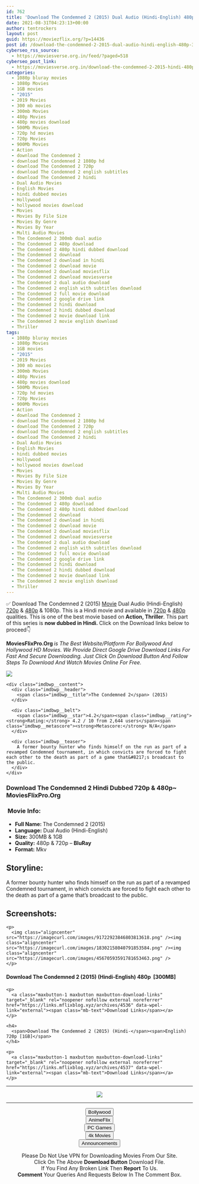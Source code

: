 ```yaml
---
id: 762
title: 'Download The Condemned 2 (2015) Dual Audio (Hindi-English) 480p [300MB] || 720p [1GB]'
date: 2021-08-31T04:23:13+00:00
author: tentrockers
layout: post
guid: https://moviezflix.org/?p=14436
post id: /download-the-condemned-2-2015-dual-audio-hindi-english-480p-300mb-720p-1gb/
cyberseo_rss_source:
  - https://moviesverse.org.in/feed/?paged=518
cyberseo_post_link:
  - https://moviesverse.org.in/download-the-condemned-2-2015-hindi-480p-720p/
categories:
  - 1080p bluray movies
  - 1080p Movies
  - 1GB movies
  - "2015"
  - 2019 Movies
  - 300 mb movies
  - 300mb Movies
  - 480p Movies
  - 480p movies download
  - 500Mb Movies
  - 720p hd movies
  - 720p Movies
  - 900Mb Movies
  - Action
  - download The Condemned 2
  - download The Condemned 2 1080p hd
  - download The Condemned 2 720p
  - download The Condemned 2 english subtitles
  - download The Condemned 2 hindi
  - Dual Audio Movies
  - English Movies
  - hindi dubbed movies
  - Hollywood
  - hollywood movies download
  - Movies
  - Movies By File Size
  - Movies By Genre
  - Movies By Year
  - Multi Audio Movies
  - The Condemned 2 300mb dual audio
  - The Condemned 2 480p download
  - The Condemned 2 480p hindi dubbed download
  - The Condemned 2 download
  - The Condemned 2 download in hindi
  - The Condemned 2 download movie
  - The Condemned 2 download moviesflix
  - The Condemned 2 download moviesverse
  - The Condemned 2 dual audio download
  - The Condemned 2 english with subtitles download
  - The Condemned 2 full movie download
  - The Condemned 2 google drive link
  - The Condemned 2 hindi download
  - The Condemned 2 hindi dubbed download
  - The Condemned 2 movie download link
  - The Condemned 2 movie english download
  - Thriller
tags:
  - 1080p bluray movies
  - 1080p Movies
  - 1GB movies
  - "2015"
  - 2019 Movies
  - 300 mb movies
  - 300mb Movies
  - 480p Movies
  - 480p movies download
  - 500Mb Movies
  - 720p hd movies
  - 720p Movies
  - 900Mb Movies
  - Action
  - download The Condemned 2
  - download The Condemned 2 1080p hd
  - download The Condemned 2 720p
  - download The Condemned 2 english subtitles
  - download The Condemned 2 hindi
  - Dual Audio Movies
  - English Movies
  - hindi dubbed movies
  - Hollywood
  - hollywood movies download
  - Movies
  - Movies By File Size
  - Movies By Genre
  - Movies By Year
  - Multi Audio Movies
  - The Condemned 2 300mb dual audio
  - The Condemned 2 480p download
  - The Condemned 2 480p hindi dubbed download
  - The Condemned 2 download
  - The Condemned 2 download in hindi
  - The Condemned 2 download movie
  - The Condemned 2 download moviesflix
  - The Condemned 2 download moviesverse
  - The Condemned 2 dual audio download
  - The Condemned 2 english with subtitles download
  - The Condemned 2 full movie download
  - The Condemned 2 google drive link
  - The Condemned 2 hindi download
  - The Condemned 2 hindi dubbed download
  - The Condemned 2 movie download link
  - The Condemned 2 movie english download
  - Thriller
---
```

<div class="thecontent clearfix">
  <p>
    ✅ Download The Condemned 2 (2015) <a href="https://moviesverse.org.in/category/movies/" data-wpel-link="internal">Movie</a> Dual Audio (Hindi-English) <a href="https://moviesverse.org.in/720p-movies/" data-wpel-link="internal">720p</a>&nbsp;&&nbsp;<a href="https://moviesverse.org.in/480p-movies/" data-wpel-link="internal">480p</a> & 1080p. This is a Hindi movie and available in <a href="https://moviesverse.org.in/720p-movies/" data-wpel-link="internal">720p</a>&nbsp;&&nbsp;<a href="https://moviesverse.org.in/480p-movies/" data-wpel-link="internal">480p</a> qualities. This is one of the best movie based on <strong>Action, Thriller</strong>. This part of this series is <strong>now dubbed in <span>Hindi.&nbsp;</span></strong><span>Click on the Download links below to proceed👇</span>
  </p>
  
  <p>
    <strong><span>MoviesFlixPro.Org&nbsp;</span></strong><em>is The Best Website/Platform For Bollywood And Hollywood HD Movies. We Provide Direct Google Drive Download Links For Fast And Secure Downloading. Just Click On Download Button And Follow Steps To&nbsp;Download And Watch Movies Online For Free.</em>
  </p>
  
  <div class="imdbwp imdbwp--movie dark">
    <div class="imdbwp__thumb">
      <a class="imdbwp__link" target="_blank" title="The Condemned 2" href="https://www.imdb.com/title/tt4151192/" rel="nofollow external noopener noreferrer" data-wpel-link="external"><img class="imdbwp__img" src="https://m.media-amazon.com/images/M/MV5BMTQ3MDg2Mzc0MF5BMl5BanBnXkFtZTgwODk0ODM5NjE@._V1_SX300.jpg" /></a>
    </div>
    
    <div class="imdbwp__content">
      <div class="imdbwp__header">
        <span class="imdbwp__title">The Condemned 2</span> (2015)
      </div>
      
      <div class="imdbwp__belt">
        <span class="imdbwp__star">4.2</span><span class="imdbwp__rating"><strong>Rating:</strong> 4.2 / 10 from 2,644 users</span><span class="imdbwp__metascore"><strong>Metascore:</strong> N/A</span>
      </div>
      
      <div class="imdbwp__teaser">
        A former bounty hunter who finds himself on the run as part of a revamped Condemned tournament, in which convicts are forced to fight each other to the death as part of a game that&#8217;s broadcast to the public.
      </div>
    </div>
  </div>
  
  <h3>
    <span>Download The Condemned 2 Hindi Dubbed 720p & 480p~ MoviesFlixPro.Org</span>
  </h3>
  
  <h3>
    <span>&nbsp;Movie Info:&nbsp;</span>
  </h3>
  
  <ul>
    <li>
      <strong>Full Name: </strong>The Condemned 2 (2015)
    </li>
    <li>
      <strong>Language:</strong> Dual Audio (Hindi-English)
    </li>
    <li>
      <strong>Size:</strong> 300MB & 1GB
    </li>
    <li>
      <strong>Quality:</strong> 480p & 720p – <span><strong>BluRay</strong></span>
    </li>
    <li>
      <strong>Format:</strong>&nbsp;Mkv
    </li>
  </ul>
  
  <h2>
    <span>Storyline:</span>
  </h2>
  
  <p>
    A former bounty hunter who finds himself on the run as part of a revamped Condemned tournament, in which convicts are forced to fight each other to the death as part of a game that’s broadcast to the public.
  </p>
  
  <div class="summary_text">
    <h2>
      <span>Screenshots:</span>
    </h2>
    
    <p>
      <img class="aligncenter" src="https://imagecurl.com/images/91722923846803813618.png" /><img class="aligncenter" src="https://imagecurl.com/images/18302158040791853584.png" /><img class="aligncenter" src="https://imagecurl.com/images/45670593591781653463.png" />
    </p>
  </div>
  
  <div class="inline canwrap">
    <h4>
      <span>Download The Condemned 2 (2015) (Hindi-English) </span><span>480p&nbsp; [300MB]</span>
    </h4>
    
    <p>
      <a class="maxbutton-1 maxbutton maxbutton-download-links" target="_blank" rel="noopener nofollow external noreferrer" href="https://links.mflixblog.xyz/archives/4536" data-wpel-link="external"><span class="mb-text">Download Links</span></a>
    </p>
    
    <h4>
      <span>Download The Condemned 2 (2015) (Hindi-</span><span>English) 720p [1GB]</span>
    </h4>
    
    <p>
      <a class="maxbutton-1 maxbutton maxbutton-download-links" target="_blank" rel="noopener nofollow external noreferrer" href="https://links.mflixblog.xyz/archives/4537" data-wpel-link="external"><span class="mb-text">Download Links</span></a>
    </p>
  </div>
</div>

<center>
  </p> 
  
  <hr />
  
  <p>
    <a href="http://gdrivepro.xyz/join.php" data-wpel-link="external" target="_blank" rel="nofollow external noopener noreferrer"><img src="https://i.imgur.com/FhMdWdW.png" /></a>
  </p>
  
  <hr />
  
  <p>
    <a href="https://dogemovies.xyz" target="_blank" data-wpel-link="external" rel="nofollow external noopener noreferrer"><button class="button button5">Bollywood</button></a><br /> <a href="https://animeflix.in" target="_blank" data-wpel-link="external" rel="nofollow external noopener noreferrer"><button class="button button5">AnimeFlix</button></a><br /> <a href="https://gamesflix.net/" target="_blank" data-wpel-link="external" rel="nofollow external noopener noreferrer"><button class="button button5">PC Games</button></a><br /> <a href="https://uhdmovies.in" target="_blank" data-wpel-link="external" rel="nofollow external noopener noreferrer"><button class="button button5">4k Movies</button></a><br /> <a href="https://moviesverse.org.in/announcements/" target="_blank" data-wpel-link="internal" rel="noopener"><button class="button button5">Announcements</button></a>
  </p>
  
  <div class="alert alert-danger">
    Please Do Not Use VPN for Downloading Movies From Our Site.
  </div>
  
  <div class="alert alert-success">
    Click On The Above <strong>Download Button</strong> Download File.
  </div>
  
  <div class="alert alert-warning">
    If You Find Any Broken Link Then <strong>Report</strong> To Us.
  </div>
  
  <div class="alert alert-info">
    <strong>Comment</strong> Your Queries And Requests Below In The Comment Box.
  </div>
  
  <p>
    </center>
  </p>